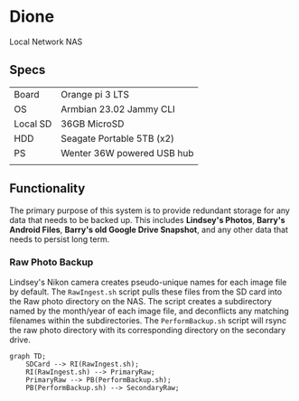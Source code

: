 # Dione
Local Network NAS
## Specs
| | |
| ----------- | ----------- |
| Board | Orange pi 3 LTS |
| OS   | Armbian 23.02 Jammy CLI |
| Local SD | 36GB MicroSD |
| HDD | Seagate Portable 5TB (x2) |
| PS | Wenter 36W powered USB hub |
| | |

## Functionality 
The primary purpose of this system is to provide redundant storage for any data that needs to be backed up. This includes **Lindsey's Photos**, **Barry's Android Files**, **Barry's old Google Drive Snapshot**, and any other data that needs to persist long term.

### Raw Photo Backup
Lindsey's Nikon camera creates pseudo-unique names for each image file by default. The `RawIngest.sh` script pulls these files from the SD card into the Raw photo directory on the NAS. The script creates a subdirectory named by the month/year of each image file, and deconflicts any matching filenames within the subdirectories. The `PerformBackup.sh` script will rsync the raw photo directory with its corresponding directory on the secondary drive.

``` mermaid
graph TD;
    SDCard --> RI(RawIngest.sh);
    RI(RawIngest.sh) --> PrimaryRaw;
    PrimaryRaw --> PB(PerformBackup.sh);
    PB(PerformBackup.sh) --> SecondaryRaw;
```
